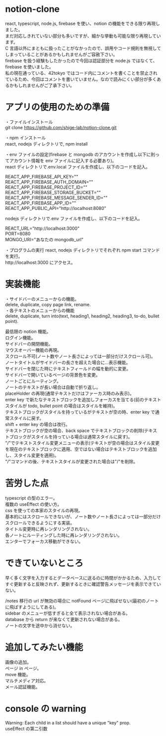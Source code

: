 # notion-clone

react, typescript, node.js, firebase を使い、notion の機能をできる限り再現しました。  
まだ対応しきれていない部分も多いですが、細かな挙動も可能な限り再現しています。  
C 言語以外にまともに扱ったことがなかったので、誤用やコード規則を無視してしまっていることがあるかもしれませんがご容赦下さい。  
firebase を扱う経験もしたかったので今回は認証部分を node.js ではなくて、firebase を使いました。  
私の現在通っている、42tokyo ではコード内にコメントを書くことを禁止されているため、今回はコメントを書いていません。なので読みにくい部分が多くあるかもしれませんがご了承下さい。

# アプリの使用のための準備

・ファイルインストール  
git clone https://github.com/shige-lab/notion-clone.git

・npm インストール  
react, nodejs ディレクトリで, npm install

・env ファイルの設定(firebase と mongodb のアカウントを作成し以下に則ってアカウント情報を env ファイルに記入する必要あり)。  
react ディレクトリで.env.local ファイルを作成し、以下のコードを記入。

REACT_APP_FIREBASE_API_KEY=""  
REACT_APP_FIREBASE_AUTH_DOMAIN=""  
REACT_APP_FIREBASE_PROJECT_ID=""  
REACT_APP_FIREBASE_STORAGE_BUCKET=""  
REACT_APP_FIREBASE_MESSAGE_SENDER_ID=""  
REACT_APP_FIREBASE_APP_ID=""  
REACT_APP_PUBLIC_API="http://localhost:8080"

nodejs ディレクトリで.env ファイルを作成し、以下のコードを記入。

REACT_URL="http://localhost:3000"  
PORT=8080  
MONGO_URI="あなたの mongodb_url"

・プログラムの実行
react, nodejs ディレクトリでそれぞれ npm start コマンドを実行。  
http://localhost:3000 にアクセス。

# 実装機能

・サイドバーのメニューからの機能。  
delete, duplicate, copy page link, rename.  
・各テキストのメニューからの機能  
delete, duplicate, turn into(text, heading1, heading2, heading3, to-do, bullet point).

最低限の notion 機能。  
ログイン機能。  
サイドバーの開閉機能。  
マウスオーバー機能の再現。  
スクロール不可(ノート数やノート長さによっては一部分だけスクロール可)。  
ノートタイトルがサイドバーの長さを超えた場合に...表示機能。  
サイドバーを閉じた時にテキストフィールドの幅を動的に変更。  
サイドバーで開いているページの背景色を変更。  
ノートごとにルーティング。  
ノートのテキストが長い場合は自動で折り返し。  
placeHolder の再現(通常テキストだけはファーカス時のみ表示)。  
enter key で新たなテキストブロックを追加しフォーカスを当てる(前のテキストスタイルが todo, bullet point の場合はスタイルを維持)。  
テキストブロックがスタイルを持っているがテキストが空の時、enter key で通常スタイルに戻す。  
shift + enter key の場合は改行。  
テキストブロックが空の場合、back space でテキストブロックの削除(テキストブロックがスタイルを持っている場合は通常スタイルに戻す)。  
"/"でテキストスタイル変更メニューの表示(テキストが空の場合はスタイル変更を現在のテキストブロックに適用、空ではない場合はテキストブロックを追加し、スタイル変更を適用)。  
"/"コマンドの後、テキストスタイルが変更された場合は"/"を削除。

# 苦労した点

typescript の型のエラー。  
複数の useEffect の使い方。  
css を使っての本家のスタイルの再現。  
基本的にはスクロールできないが、ノート数やノート長さによっては一部分だけスクロールできるようにする実装。  
タイトル変更時に再レンダリングされない。  
各ノートにルーティングした時に再レンダリングされない。  
エンターでフォーカス移動ができない。

# できていないところ

早く多く文字を入力するとデータベースに送るのに時間がかかるため、入力してすぐ更新すると反映されず、更新するときに確認警告メッセージを表示できていない。

/notes 移行の url が無効の場合に notFound ページに飛ばせない(最初のノートに飛ばすようにしてある)。  
sidebar のメニューが低すぎると全て表示されない場合がある。  
database から return が来なくて更新されない場合がある。  
ノートの文字を途中から消せない。

# 追加してみたい機能

画像の追加。  
ページ in ページ。  
move 機能。  
マルチメディア対応。  
メール認証機能。

# console の warning

Warning: Each child in a list should have a unique "key" prop.  
useEffect の第二引数
